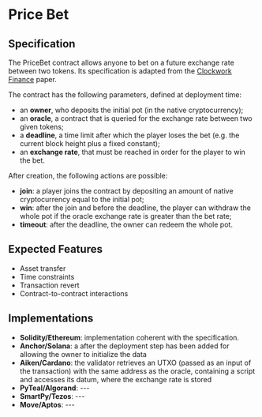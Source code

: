 # Price Bet

## Specification

The PriceBet contract allows anyone to bet on a future exchange rate between two tokens. 
Its specification is adapted from the [Clockwork Finance](https://arxiv.org/abs/2109.04347) paper.

The contract has the following parameters, defined at deployment time: 
- an **owner**, who deposits the initial pot (in the native cryptocurrency);
- an **oracle**, a contract that is queried for the exchange rate between two given tokens;
- a **deadline**, a time limit after which the player loses the bet (e.g. the current block height plus a fixed constant); 
- an **exchange rate**, that must be reached in order for the player to win the bet.  
 
After creation, the following actions are possible: 
- **join**: a player joins the contract by depositing an amount of native cryptocurrency equal to the initial pot;
- **win**: after the join and before the deadline, the player can withdraw the whole pot if the oracle exchange rate is greater than the bet rate;
- **timeout**: after the deadline, the owner can redeem the whole pot.

## Expected Features

- Asset transfer
- Time constraints
- Transaction revert
- Contract-to-contract interactions

## Implementations

- **Solidity/Ethereum**: implementation coherent with the specification.
- **Anchor/Solana**: a after the deployment step has been added for allowing the owner to initialize the data
- **Aiken/Cardano**: the validator retrieves an UTXO (passed as an input of the transaction) with the same address as the oracle, containing a script and accesses its datum, where the exchange rate is stored
- **PyTeal/Algorand**: ---
- **SmartPy/Tezos**: ---
- **Move/Aptos**: ---
